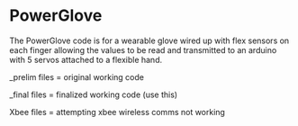 # PowerGlove

The PowerGlove code is for a wearable glove wired up with flex sensors on each finger allowing the values to be read and transmitted to an arduino with 5 servos attached to a flexible hand.

_prelim files = original working code

_final files = finalized working code (use this)

Xbee files = attempting xbee wireless comms not working
